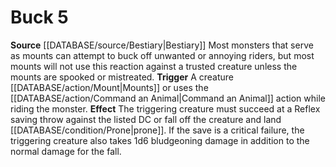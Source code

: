 ﻿---
actions: '[reaction]'
id: '6'
name: Buck
rarity: Common
rus_type_level: null
source: '[[DATABASE/source/Bestiary|Bestiary]]'
trait: null
type: Creature Ability

---
# Buck <span class="action-icon">5</span>

**Source** [[DATABASE/source/Bestiary|Bestiary]]
Most monsters that serve as mounts can attempt to buck off unwanted or annoying riders, but most mounts will not use this reaction against a trusted creature unless the mounts are spooked or mistreated. **Trigger** A creature [[DATABASE/action/Mount|Mounts]] or uses the [[DATABASE/action/Command an Animal|Command an Animal]] action while riding the monster. **Effect** The triggering creature must succeed at a Reflex saving throw against the listed DC or fall off the creature and land [[DATABASE/condition/Prone|prone]]. If the save is a critical failure, the triggering creature also takes 1d6 bludgeoning damage in addition to the normal damage for the fall.